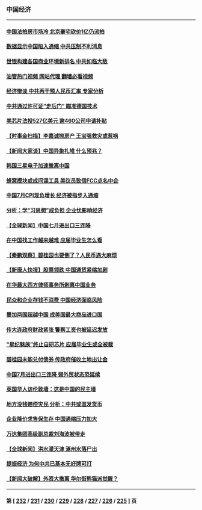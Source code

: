 ### 中国经济
---
#### [中国法拍房市场冷 北京豪宅砍价1亿仍流拍](../../pages/ncid283/n14051272.md?08101645) 
#### [数据显示中国陷入通缩 中共压制不利消息](../../pages/ncid283/n14051266.md?08101645) 
#### [世银构建各国商业环境新排名 中共如临大敌](../../pages/ncid283/n14051338.md?08101645) 
#### [油管热门视频 网站代理 翻墙必看视频](http://138.2.39.72:81/youtube.html?epic-marker?08101645)
#### [经济惨淡 中共再干预人民币汇率 专家分析](../../pages/ncid283/n14051011.md?08101645) 
#### [中共通过许可证“走后门” 瞄准德国技术](../../pages/ncid283/n14051063.md?08101645) 
#### [美芯片法投527亿美元 逾460公司申请补贴](../../pages/ncid283/n14051031.md?08101645) 
#### [【时事金扫描】李嘉诚抛房产 王宝强救灾或惹祸](../../pages/ncid283/n14050977.md?08101645) 
#### [【新闻大家谈】中国异象扎堆 什么预兆？](../../pages/ncid283/n14050990.md?08101645) 
#### [韩国三星电子加速撤离中国](../../pages/ncid283/n14050844.md?08101645) 
#### [蜂窝模块或成间谍工具 美议员致信FCC点名中企](../../pages/ncid283/n14050867.md?08101645) 
#### [中国7月CPI现负增长 经济被指步入通缩](../../pages/ncid283/n14050797.md?08101645) 
#### [分析：学“习思想”成负担 企业忧影响经济](../../pages/ncid283/n14050734.md?08101645) 
#### [【全球新闻】中国七月进出口三连降](../../pages/ncid283/n14050709.md?08101645) 
#### [在中国找工作越来越难 应届毕业生怎么看](../../pages/ncid283/n14050448.md?08101645) 
#### [【秦鹏观察】碧桂园也要倒了？人民币遇大麻烦](../../pages/ncid283/n14050406.md?08101645) 
#### [【新唐人快报】股票领跌 中国通货紧缩加剧](../../pages/ncid283/n14050411.md?08101645) 
#### [在华最大西方律师事务所剥离中国业务](../../pages/ncid283/n14050425.md?08101645) 
#### [民众和企业存钱不消费 中国经济面临风险](../../pages/ncid283/n14050401.md?08101645) 
#### [墨加两国超越中国 成美国最大商品进口国](../../pages/ncid283/n14050403.md?08101645) 
#### [传大连政府财政紧张 警察工资也被延迟发放](../../pages/ncid283/n14050370.md?08101645) 
#### [“星纪魅族”终止自研芯片 应届毕业生或全被裁](../../pages/ncid283/n14050273.md?08101645) 
#### [碧桂园未能兑付债券 传政府催收土地出让金](../../pages/ncid283/n14050227.md?08101645) 
#### [中国7月进出口三连降 弱外贸状态恐延续](../../pages/ncid283/n14050114.md?08101645) 
#### [英国华人访伦敦墙：这是中国的民主墙](../../pages/ncid283/n14050205.md?08101645) 
#### [地方没钱赔偿灾民 分析：中共或滥发货币](../../pages/ncid283/n14049220.md?08101645) 
#### [企业降价求售保生存 中国通缩压力加大](../../pages/ncid283/n14050040.md?08101645) 
#### [万达集团高级副总裁刘海波被带走](../../pages/ncid283/n14049941.md?08101645) 
#### [【全球新闻】洪水灌天津 涿州水落尸出](../../pages/ncid283/n14049980.md?08101645) 
#### [提振经济 为何中共已基本无好牌可打](../../pages/ncid283/n14049677.md?08101645) 
#### [【新闻大破解】外资大撤离 华尔街熊猫派觉醒？](../../pages/ncid283/n14049572.md?08101645) 

---
#### 第 [ [232](./232.md?08101645) / [231](./231.md?08101645) / [230](./230.md?08101645) / [229](./229.md?08101645) / [228](./228.md?08101645) / [227](./227.md?08101645) / [226](./226.md?08101645) / [225](./225.md?08101645) ] 页
